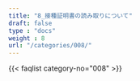```yaml
---
title: "8_接種証明書の読み取りについて"
draft: false
type : "docs"
weight : 8
url: "/categories/008/"
---
```


{{< faqlist category-no="008" >}}
